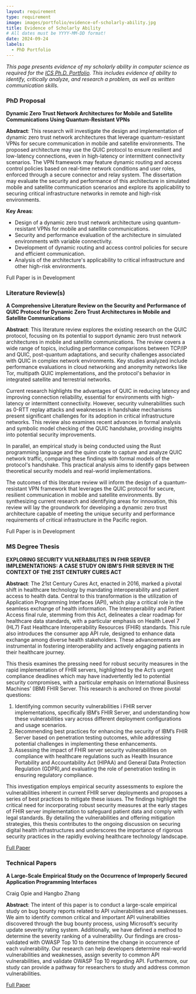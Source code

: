 ```yaml
---
layout: requirement
type: requirement
image: images/portfolio/evidence-of-scholarly-ability.jpg
title: Evidence of Scholarly Ability
# All dates must be YYYY-MM-DD format!
date: 2024-09-24
labels:
  - PhD Portfolio
---
```


*This page presents evidence of my scholarly ability in computer science as required for the [ICS Ph.D. Portfolio](https://philipmjohnson.org/essays/why-and-how-to-write-a-high-quality-phd-portfolio.html). This includes evidence of ability to identify, critically analyze, and research a problem, as well as written communication skills.*

### PhD Proposal

**Dynamic Zero Trust Network Architectures for Mobile and Satellite Communications Using Quantum-Resistant VPNs**

**Abstract**: This research will investigate the design and implementation of dynamic zero trust network architectures that leverage quantum-resistant VPNs for secure communication in mobile and satellite environments. The proposed architecture may use the QUIC protocol to ensure resilient and low-latency connections, even in high-latency or intermittent connectivity scenarios. The VPN framework may feature dynamic routing and access control policies based on real-time network conditions and user roles, enforced through a secure connector and relay system. The dissertation may evaluate the security and performance of this architecture in simulated mobile and satellite communication scenarios and explore its applicability to securing critical infrastructure networks in remote and high-risk environments.

**Key Areas**:
- Design of a dynamic zero trust network architecture using quantum-resistant VPNs for mobile and satellite communications.
- Security and performance evaluation of the architecture in simulated environments with variable connectivity.
- Development of dynamic routing and access control policies for secure and efficient communication.
- Analysis of the architecture's applicability to critical infrastructure and other high-risk environments.

Full Paper is in Development

### Literature Review(s)

**A Comprehensive Literature Review on the Security and Performance of QUIC Protocol for Dynamic Zero Trust Architectures in Mobile and Satellite Communications**

**Abstract**: This literature review explores the existing research on the QUIC protocol, focusing on its potential to support dynamic zero trust network architectures in mobile and satellite communications. The review covers a wide range of topics, including performance comparisons between TCP/IP and QUIC, post-quantum adaptations, and security challenges associated with QUIC in complex network environments. Key studies analyzed include performance evaluations in cloud networking and anonymity networks like Tor, multipath QUIC implementations, and the protocol's behavior in integrated satellite and terrestrial networks.

Current research highlights the advantages of QUIC in reducing latency and improving connection reliability, essential for environments with high-latency or intermittent connectivity. However, security vulnerabilities such as 0-RTT replay attacks and weaknesses in handshake mechanisms present significant challenges for its adoption in critical infrastructure networks. This review also examines recent advances in formal analysis and symbolic model checking of the QUIC handshake, providing insights into potential security improvements.

In parallel, an empirical study is being conducted using the Rust programming language and the quinn crate to capture and analyze QUIC network traffic, comparing these findings with formal models of the protocol's handshake. This practical analysis aims to identify gaps between theoretical security models and real-world implementations.

The outcomes of this literature review will inform the design of a quantum-resistant VPN framework that leverages the QUIC protocol for secure, resilient communication in mobile and satellite environments. By synthesizing current research and identifying areas for innovation, this review will lay the groundwork for developing a dynamic zero trust architecture capable of meeting the unique security and performance requirements of critical infrastructure in the Pacific region.

Full Paper is in Development

### MS Degree Thesis

**EXPLORING SECURITY VULNERABILITIES IN FHIR SERVER IMPLEMENTATIONS: A CASE STUDY ON IBM’S FHIR SERVER IN THE CONTEXT OF THE 21ST CENTURY CURES ACT**

**Abstract**: The 21st Century Cures Act, enacted in 2016, marked a pivotal shift in healthcare technology by mandating interoperability and patient access to health data. Central to this transformation is the utilization of Application Programming Interfaces (API), which play a critical role in the seamless exchange of health information. The Interoperability and Patient Access final rule, stemming from this Act, delineates a clear roadmap for healthcare data standards, with a particular emphasis on Health Level 7 (HL7) Fast Healthcare Interoperability Resources (FHIR) standards. This rule also introduces the consumer app API rule, designed to enhance data exchange among diverse health stakeholders. These advancements are instrumental in fostering interoperability and actively engaging patients in their healthcare journey.

This thesis examines the pressing need for robust security measures in the rapid implementation of FHIR servers, highlighted by the Act’s urgent compliance deadlines which may have inadvertently led to potential security compromises, with a particular emphasis on International Business Machines’ (IBM) FHIR Server. This research is anchored on three pivotal questions:

1. Identifying common security vulnerabilities i FHIR server implementations, specifically IBM’s FHIR Server, and understanding how these vulnerabilities vary across different deployment configurations and usage scenarios.
2. Recommending best practices for enhancing the security of IBM’s FHIR Server based on penetration testing outcomes, while addressing potential challenges in implementing these enhancements.
3. Assessing the impact of FHIR server security vulnerabilities on compliance with healthcare regulations such as Health Insurance Portability and Accountability Act (HIPAA) and General Data Protection Regulation (GDPR),and evaluating the role of penetration testing in ensuring regulatory compliance.

This investigation employs empirical security assessments to explore the vulnerabilities inherent in current FHIR server deployments and proposes a series of best practices to mitigate these issues. The findings highlight the critical need for incorporating robust security measures at the early stages of FHIR server implementation to safeguard patient data and comply with legal standards. By detailing the vulnerabilities and offering mitigation strategies, this thesis contributes to the ongoing discussion on securing digital health infrastructures and underscores the importance of rigorous security practices in the rapidly evolving healthcare technology landscape.

[Full Paper](ms_thesis.pdf)

### Technical Papers

**A Large-Scale Empirical Study on the Occurrence of Improperly Secured Application Programming Interfaces**

Craig Opie and Hangbo Zhang

**Abstract**: The intent of this paper is to conduct a large-scale empirical study on bug bounty reports related to API vulnerabilities and weaknesses. We aim to identify common critical and important API vulnerabilities discovered through the bug bounty process, using Microsoft’s security update severity rating system. Additionally, we have defined a method to determine the severity ranking of a vulnerability. Our findings are cross-validated with OWASP Top 10 to determine the change in occurrence of each vulnerability. Our research can help developers determine real-world vulnerabilities and weaknesses, assign severity to common API vulnerabilities, and validate OWASP Top 10 regarding API. Furthermore, our study can provide a pathway for researchers to study and address common vulnerabilities.

[Full Paper](improperly-secured-apis.pdf)
